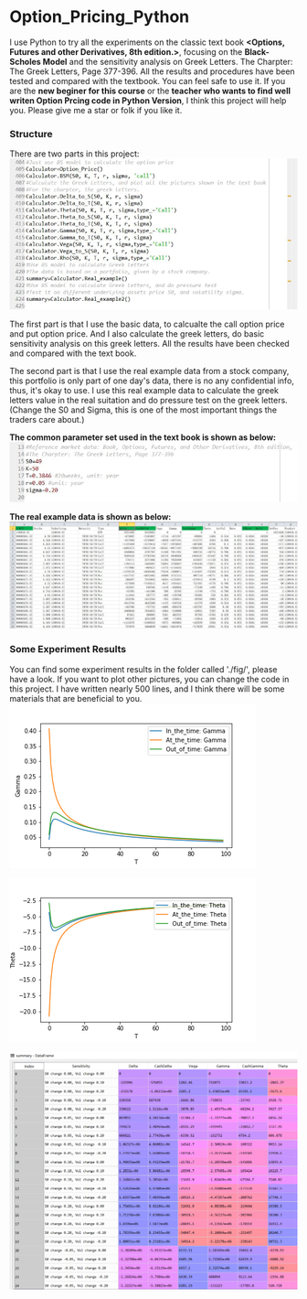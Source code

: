 # Option_Pricing_Python
I use Python to try all the experiments on the classic text book **&lt;Options, Futures and other Derivatives, 8th edition.>**, focusing on the **Black-Scholes Model** and the sensitivity analysis on Greek Letters. The Charpter: The Greek Letters, Page 377-396. All the results and procedures have been tested and compared with the textbook. You can feel safe to use it. If you are the **new beginer for this course** or the **teacher who wants to find well writen Option Prcing code in Python Version**, I think this project will help you. Please give me a star or folk if you like it. 

### Structure
There are two parts in this project:
![Image text](https://github.com/Neural-Finance/Option_Pricing_Python/blob/main/fig/Code.JPG)

The first part is that I use the basic data, to calcualte the call option price and put option price. And I also calculate the greek letters, do basic sensitivity analysis on this greek letters. All the results have been checked and compared with the text book. 

The second part is that I use the real example data from a stock company, this portfolio is only part of one day's data, there is no any confidential info, thus, it's okay to use. I use this real example data to calculate the greek letters value in the real suitation and do pressure test on the greek letters. (Change the S0 and Sigma, this is one of the most important things the traders care about.)

**The common parameter set used in the text book is shown as below:**
![Image text](https://github.com/Neural-Finance/Option_Pricing_Python/blob/main/fig/Basic_data.JPG)

**The real example data is shown as below:**
![Image text](https://github.com/Neural-Finance/Option_Pricing_Python/blob/main/fig/Real_example_data.JPG)

### Some Experiment Results
You can find some experiment results in the folder called './fig/', please have a look. If you want to plot other pictures, you can change the code in this project. I have written nearly 500 lines, and I think there will be some materials that are beneficial to you. 
![Image text](https://github.com/Neural-Finance/Option_Pricing_Python/blob/main/fig/Gamma_to_T.png)

![Image text](https://github.com/Neural-Finance/Option_Pricing_Python/blob/main/fig/Theta_to_T.png)

![Image text](https://github.com/Neural-Finance/Option_Pricing_Python/blob/main/fig/Pressure_test.png)
